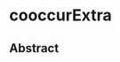 
<!-- README.md is generated from README.Rmd. Please edit that file -->

# cooccurExtra

## Abstract
